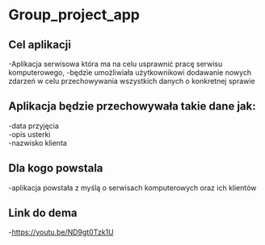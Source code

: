 # Group_project_app
## Cel aplikacji
-Aplikacja serwisowa która ma na celu usprawnić pracę serwisu komputerowego,
-będzie umożliwiała użytkownikowi dodawanie nowych zdarzeń w celu przechowywania wszystkich danych o konkretnej sprawie
## Aplikacja będzie przechowywała takie dane jak:
-data przyjęcia</BR>
-opis usterki</BR>
-nazwisko klienta</BR>
## Dla kogo powstala
-aplikacja powstała z myślą o serwisach komputerowych oraz ich klientów
## Link do dema
-https://youtu.be/ND9gt0Tzk1U

